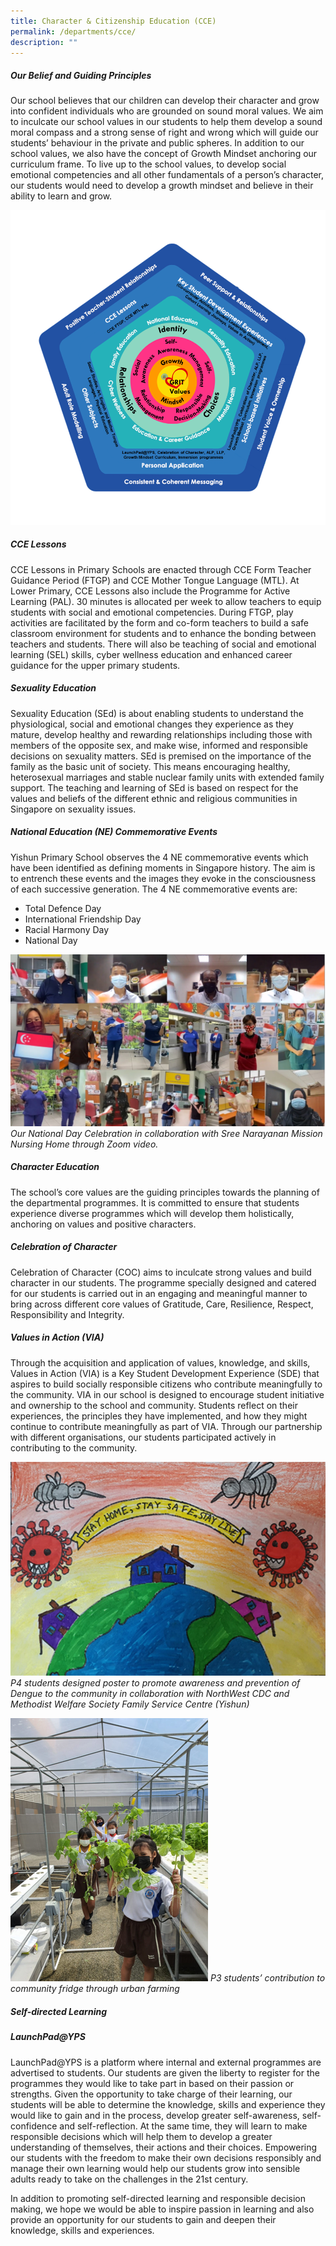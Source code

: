 ```yaml
---
title: Character & Citizenship Education (CCE)
permalink: /departments/cce/
description: ""
---
```


##### **Our Belief and Guiding Principles**
Our school believes that our children can develop their character and grow into confident individuals who are grounded on sound moral values. We aim to inculcate our school values in our students to help them develop a sound moral compass and a strong sense of right and wrong which will guide our students’ behaviour in the private and public spheres. In addition to our school values, we also have the concept of Growth Mindset anchoring our curriculum frame. To live up to the school values, to develop social emotional competencies and all other fundamentals of a person’s character, our students would need to develop a growth mindset and believe in their ability to learn and grow.

![](/images/Departments/Cce/CCE1.png)

##### **CCE Lessons**
CCE Lessons in Primary Schools are enacted through CCE Form Teacher Guidance Period (FTGP) and CCE Mother Tongue Language (MTL). At Lower Primary, CCE Lessons also include the Programme for Active Learning (PAL). 30 minutes is allocated per week to allow teachers to equip students with social and emotional competencies. During FTGP, play activities are facilitated by the form and co-form teachers to build a safe classroom environment for students and to enhance the bonding between teachers and students. There will also be teaching of social and emotional learning (SEL) skills, cyber wellness education and enhanced career guidance for the upper primary students.

##### **Sexuality Education**
Sexuality Education (SEd) is about enabling students to understand the physiological, social and emotional changes they experience as they mature, develop healthy and rewarding relationships including those with members of the opposite sex, and make wise, informed and responsible decisions on sexuality matters. SEd is premised on the importance of the family as the basic unit of society. This means encouraging healthy, heterosexual marriages and stable nuclear family units with extended family support. The teaching and learning of SEd is based on respect for the values and beliefs of the different ethnic and religious communities in Singapore on sexuality issues.

##### **National Education (NE) Commemorative Events**
Yishun Primary School observes the 4 NE commemorative events which have been identified as defining moments in Singapore history. The aim is to entrench these events and the images they evoke in the consciousness of each successive generation. The 4 NE commemorative events are:

* Total Defence Day
* International Friendship Day
* Racial Harmony Day
* National Day

![](/images/Departments/Cce/CCE2.png)
*Our National Day Celebration in collaboration with Sree Narayanan Mission Nursing Home through Zoom video.*

##### **Character Education**
The school’s core values are the guiding principles towards the planning of the departmental programmes. It is committed to ensure that students experience diverse programmes which will develop them holistically, anchoring on values and positive characters.

##### **Celebration of Character**
Celebration of Character (COC) aims to inculcate strong values and build character in our students. The programme specially designed and catered for our students is carried out in an engaging and meaningful manner to bring across different core values of Gratitude, Care, Resilience, Respect, Responsibility and Integrity.

##### **Values in Action (VIA)**
Through the acquisition and application of values, knowledge, and skills, Values in Action (VIA) is a Key Student Development Experience (SDE) that aspires to build socially responsible citizens who contribute meaningfully to the community. VIA in our school is designed to encourage student initiative and ownership to the school and community. Students reflect on their experiences, the principles they have implemented, and how they might continue to contribute meaningfully as part of VIA. Through our partnership with different organisations, our students participated actively in contributing to the community.

![](/images/Departments/Cce/CCE4.png)
*P4 students designed poster to promote awareness and prevention of Dengue to the community in collaboration with NorthWest CDC and Methodist Welfare Society Family Service Centre (Yishun)*

![](/images/Departments/Cce/CCE3.png)
*P3 students’ contribution to community fridge through urban farming*

##### **Self-directed Learning**

##### **LaunchPad@YPS**
LaunchPad@YPS is a platform where internal and external programmes are advertised to students. Our students are given the liberty to register for the programmes they would like to take part in based on their passion or strengths. Given the opportunity to take charge of their learning, our students will be able to determine the knowledge, skills and experience they would like to gain and in the process, develop greater self-awareness, self-confidence and self-reflection. At the same time, they will learn to make responsible decisions which will help them to develop a greater understanding of themselves, their actions and their choices. Empowering our students with the freedom to make their own decisions responsibly and manage their own learning would help our students grow into sensible adults ready to take on the challenges in the 21st century.

In addition to promoting self-directed learning and responsible decision making, we hope we would be able to inspire passion in learning and also provide an opportunity for our students to gain and deepen their knowledge, skills and experiences.